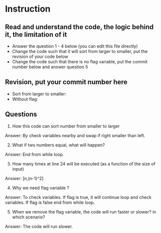 ﻿# Instruction

## Read and understand the code, the logic behind it, the limitation of it
* Answer the question 1 - 4 below (you can edit this file directly)
* Change the code such that it will sort from larger to smaller, put the revision of your code below
* Change the code such that there is no flag variable, put the commit number below and answer question 5 


## Revision, put your commit number here
* Sort from larger to smaller:
* Without flag:

## Questions
1. How this code can sort number from smaller to larger
 
Answer: By check variables nearby and swap if right smaller than left.

2. What if two numbers equal, what will happen? 

Answer: End from while loop.

3. How many times at line 24 will be executed (as a function of the size of input) 

Answer: [n,(n-1)^2]

4. Why we need flag variable ? 

Answer: To check variables. If flag is true, it will continue loop and check variables. If flag is false end from while loop.

5. When we remove the flag variable, the code will run faster or slower? in which scenario? 

Answer: The code will run slower.